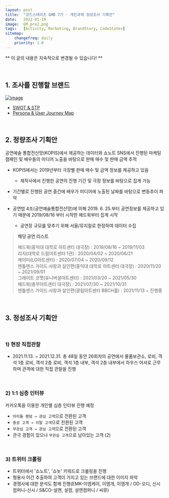 ```yaml
---
layout: post
title:  "코드스테이츠 GMB 7기 - 개인과제 정성조사 기획안"
date:   2022-01-19
image:  GM_pre2.png
tags:   [Activity, Marketing, BrandStory, CodeStates]
sitemap:
    changefreq: daily
    priority: 1.0
---
```


** 이 글의 내용은 지속적으로 변경될 수 있습니다! **

<br>

## 1. 조사를 진행할 브랜드

[![image](https://user-images.githubusercontent.com/39390943/150282355-d0b4954e-0e91-4d2f-ad3f-b8e93dfd617d.png)](2022-01-16-GM_pre2.md)

- [SWOT & STP](2022-01-18-GM_SWOT_STP.md)
- [Persona & User Journey Map](2022-01-19-GM_Persona_UJM.md)

<br>

## 2. 정량조사 기획안

공연예술 통합전산망(KOPIS)에서 제공하는 데이터와 쇼노트 SNS에서 진행된 마케팅 캠페인 및 배우들의 미디어 노출을 바탕으로 판매 매수 및 판매 금액 추적  

- KOPIS에서는 2019년부터 극장별 판매 매수 및 금액 정보를 제공하고 있음
  - 제작사에서 진행한 공연의 진행 기간 및 극장 정보를 바탕으로 집계 가능
- 기간별로 진행된 공연 중간에 배우가 미디어에 노출된 날짜를 바탕으로 변동추이 파악

- 공연법 4조(공연예술통합전산망)에 의해 2019. 6. 25.부터 공연정보를 제공하고 있기 때문에 2019/08/16 부터 시작한 헤드윅부터 집계 시작
  - 공연장 규모를 맞추기 위해 서울/뮤지컬로 한정하여 데이터 수집

> **해당 공연 리스트**  
>   
> 헤드윅(홍익대 대학로 아트센터 대극장) : 2019/08/16 ~ 2019/11/03  
> 리지(대학로 드림아트센터 1관) : 2020/04/02 ~ 2020/06/21  
> 제이미(LG아트센터) : 2020/07/04 ~ 2020/09/12  
> 젠틀맨스 가이드:사랑과 살인편(홍익대 대학로 아트센터 대극장) : 2020/11/20 ~ 2021/09/01  
> 그레이트 코멧(유니버셜아트센터) : 2021/03/20 ~ 2021/05/30  
> 헤드윅(충무아트센터 대극장) : 2021/07/30 ~ 2021/10/31  
> 젠틀맨스 가이드:사랑과 살인편(광림아트센터 BBCH홀) : 2021/11/13 ~ 진행중  

<br>

## 3. 정성조사 기획안

<br>

### 1) 현장 직접관찰

- 2021.11.13. ~ 2021.12.31. 총 48일 동안 26회차의 공연에서 물품보관소, 로비, 객석 1층 로비, 객석 2층 로비, 객석 1층 내부, 객석 2층 내부에서 하우스 어셔로 근무하며 관객에 대한 직접 관찰을 진행


<br>

### 2) 1:1 심층 인터뷰

카카오톡을 이용한 개인별 심층 인터뷰 진행 예정  

- `아이돌 팬덤 → 관심 고객`으로 전환된 고객
- `충성 고객 → 이탈 고객`으로 전환된 고객
- `무관심 고객 → 관심 고객`으로 전환된 고객
- 관극 경험이 있으나 `무관심 고객`으로 남아있는 고객 (2)

<br>

### 3) 트위터 크롤링

- 트위터에서 '쇼노트', '쇼놋' 키워드로 크롤링을 진행
- 형용사 어간 추출하여 고객이 가지고 있는 브랜드에 대한 이미지 파악
- 경쟁사에 대한 분석도 함께 진행(EMK-이엠케이, 이엠개, 이앰개 / OD-오디, 신시컴퍼니-신시 / S&CO-설앤, 설컴, 설앤컴퍼니 / 씨뮤)
